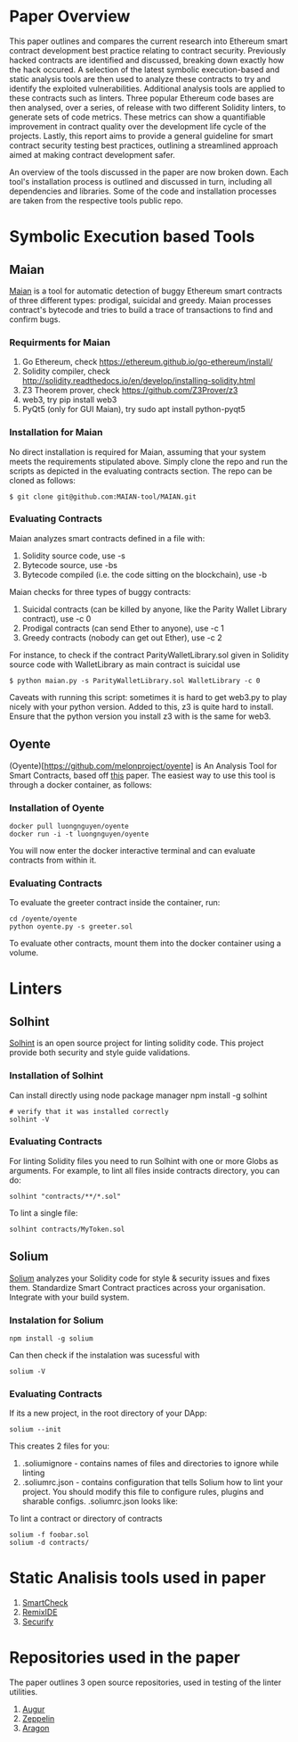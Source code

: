 # Paper Overview
This paper outlines and compares the current research into Ethereum smart contract development best practice relating to contract security. Previously hacked contracts are identified and discussed, breaking down exactly how the hack occured. A selection of the latest symbolic execution-based and static analysis tools are then used to analyze these contracts to try and identify the exploited vulnerabilities. Additional analysis tools are applied to these contracts such as linters. Three popular Ethereum code bases are then analysed, over a series, of release with two different Solidity linters, to generate sets of code metrics. These metrics can show a quantifiable improvement in contract quality over the development life cycle of the projects. Lastly, this report aims to provide a general guideline for smart contract security testing best practices, outlining a streamlined approach aimed at making contract development safer.

An overview of the tools discussed in the paper are now broken down. Each tool's installation process is outlined and discussed in turn, including all dependencies and libraries. Some of the code and installation processes are taken from the respective tools public repo.

# Symbolic Execution based Tools

## Maian
[Maian](https://github.com/MAIAN-tool/MAIAN)  is a tool for automatic detection of buggy Ethereum smart contracts of three different types: prodigal, suicidal and greedy. Maian processes contract's bytecode and tries to build a trace of transactions to find and confirm bugs. 

### Requirments for Maian
1. Go Ethereum, check https://ethereum.github.io/go-ethereum/install/
2. Solidity compiler, check http://solidity.readthedocs.io/en/develop/installing-solidity.html
3. Z3 Theorem prover, check https://github.com/Z3Prover/z3
4. web3, try pip install web3
5. PyQt5 (only for GUI Maian), try sudo apt install python-pyqt5

### Installation for Maian
No direct installation is required for Maian, assuming that your system meets the requirements stipulated above. Simply clone the repo and run the scripts as depicted in the evaluating contracts section. The repo can be cloned as follows:

	$ git clone git@github.com:MAIAN-tool/MAIAN.git

### Evaluating Contracts
Maian analyzes smart contracts defined in a file <contract file> with:

1. Solidity source code, use -s <contract file> <main contract name>
2. Bytecode source, use -bs <contract file>
3. Bytecode compiled (i.e. the code sitting on the blockchain), use -b <contract file>

Maian checks for three types of buggy contracts:

1. Suicidal contracts (can be killed by anyone, like the Parity Wallet Library contract), use -c 0
2. Prodigal contracts (can send Ether to anyone), use -c 1
3. Greedy contracts (nobody can get out Ether), use -c 2

For instance, to check if the contract ParityWalletLibrary.sol given in Solidity source code with WalletLibrary as main contract is suicidal use

	$ python maian.py -s ParityWalletLibrary.sol WalletLibrary -c 0
	
Caveats with running this script: sometimes it is hard to get web3.py to play nicely with your python version. Added to this, z3 is quite hard to install. Ensure that the python version you install z3 with is the same for web3.
	
## Oyente
(Oyente)[https://github.com/melonproject/oyente] is An Analysis Tool for Smart Contracts, based off [this](http://www.comp.nus.edu.sg/~loiluu/papers/oyente.pdf) paper. The easiest way to use this tool is through a docker container, as follows:

### Installation of Oyente
	
	docker pull luongnguyen/oyente
	docker run -i -t luongnguyen/oyente
You will now enter the docker interactive terminal and can evaluate contracts from within it.

### Evaluating Contracts
To evaluate the greeter contract inside the container, run:

	cd /oyente/oyente
	python oyente.py -s greeter.sol
To evaluate other contracts, mount them into the docker container using a volume.

# Linters

## Solhint
[Solhint](https://github.com/protofire/solhint) is an open source project for linting solidity code.  This project provide both security and style guide validations.

### Installation of Solhint
Can install directly using node package manager
	npm install -g solhint

	# verify that it was installed correctly
	solhint -V
	
### Evaluating Contracts

For linting Solidity files you need to run Solhint with one or more Globs as arguments. For example, to lint all files inside contracts directory, you can do:

	solhint "contracts/**/*.sol"
To lint a single file:

	solhint contracts/MyToken.sol	
	
## Solium 
[Solium](https://github.com/duaraghav8/Solium) analyzes your Solidity code for style & security issues and fixes them. Standardize Smart Contract practices across your organisation. Integrate with your build system. 

### Instalation for Solium
	
	npm install -g solium
Can then check if the instalation was sucessful with
	
	solium -V
	
### Evaluating Contracts
If its a new project, in the root directory of your DApp:

	solium --init
This creates 2 files for you:

1. .soliumignore - contains names of files and directories to ignore while linting
2. .soliumrc.json - contains configuration that tells Solium how to lint your project. You should modify this file to configure rules, plugins and sharable configs.
.soliumrc.json looks like:

To lint a contract or directory of contracts

	solium -f foobar.sol
	solium -d contracts/
	
	
# Static Analisis tools used in paper
1. [SmartCheck](https://tool.smartdec.net/)
2. [RemixIDE](remix.ethereum.org)
3. [Securify](https://securify.ch/)
	
# Repositories used in the paper
The paper outlines 3 open source repositories, used in testing of the linter utilities.
1. [Augur](http://www.augur.net/)
2. [Zeppelin](https://zeppelin.solutions/)
3. [Aragon](https://aragon.one/)
